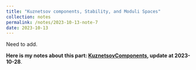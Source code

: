 ```yaml
---
title: "Kuznetsov components, Stability, and Moduli Spaces"
collection: notes
permalink: /notes/2023-10-13-note-7
date: 2023-10-13
---
```

Need to add.

**Here is my notes about this part: [KuznetsovComponents](https://dvlxlwz.github.io/files/KuznetsovComponents.pdf), update at 2023-10-28**.

